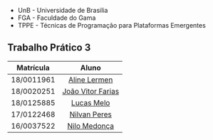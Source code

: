 - UnB - Universidade de Brasilia  
- FGA - Faculdade do Gama  
- TPPE - Técnicas de Programação para Plataformas Emergentes  

## Trabalho Prático 3

|Matrícula | Aluno |
| :--: | :--: |
| 18/0011961 |  [Aline Lermen](https://github.com/AlineLermen) |
| 18/0020251 |  [João Vitor Farias](https://github.com/JoaoVitorFarias) |
| 18/0125885 |  [Lucas Melo](https://github.com/luucas-melo/) |
| 17/0122468 |  [Nilvan Peres](https://github.com/DaviAntonio/) |
| 16/0037522 |  [Nilo Medonça](https://github.com/NiloMendonca/) |

